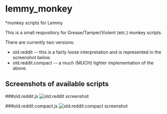# lemmy_monkey
*monkey scripts for Lemmy

This is a small respository for Grease/Tamper/Violent (etc.) monkey scripts.

There are currently two versions:
- old.reddit -- this is a fairly loose interpretation and is represented in the screenshot below.
- old.reddit.compact -- a much (MUCH) tighter implementation of the above.

## Screenshots of available scripts

###old.reddit.js
![old.reddit screenshot](https://github.com/soundjester/lemmy_monkey/blob/ff2fcc2ce43f908f123e3f8114164dfd5a96d580/screenshots/old.reddit.png)


###old.reddit.compact.js
![old.reddit.compact screenshot](https://github.com/soundjester/lemmy_monkey/blob/ff2fcc2ce43f908f123e3f8114164dfd5a96d580/screenshots/old.reddit.compact.png)
